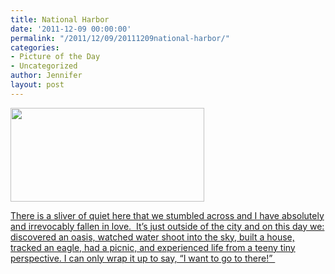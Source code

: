 ```yaml
---
title: National Harbor
date: '2011-12-09 00:00:00'
permalink: "/2011/12/09/20111209national-harbor/"
categories:
- Picture of the Day
- Uncategorized
author: Jennifer
layout: post
---
```


[<img title="IMG_0397" height="150" alt="" width="310" class="alignnone size-thumbnail wp-image-1219" src="http://static.squarespace.com/static/50db6bb3e4b015296cd43789/50dfa5b1e4b0dc6320e0b5ea/50dfa5b3e4b0dc6320e0b87c/1323443446000/?format=original" />](http://www.flickr.com/photos/jenniferandJennifers_photos/sets/72157628350540187/)

[There is a sliver of quiet here that we stumbled across and I have absolutely and irrevocably fallen in love.  It&#8217;s just outside of the city and on this day we: discovered an oasis, watched water shoot into the sky, built a house, tracked an eagle, had a picnic, and experienced life from a teeny tiny perspective. I can only wrap it up to say, &#8220;I want to go to there!&#8221; ](http://www.flickr.com/photos/jenniferandJennifers_photos/sets/72157628350540187/)
